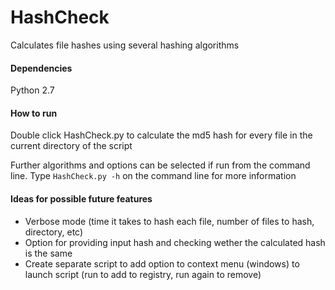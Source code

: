 # HashCheck
Calculates file hashes using several hashing algorithms

#### Dependencies
Python 2.7

#### How to run
Double click HashCheck.py to calculate the md5 hash for every file in the current directory of the script

Further algorithms and options can be selected if run from the command line.
Type `HashCheck.py -h` on the command line for more information

#### Ideas for possible future features
* Verbose mode (time it takes to hash each file, number of files to hash, directory, etc)
* Option for providing input hash and checking wether the calculated hash is the same
* Create separate script to add option to context menu (windows) to launch script (run to add to registry, run again to remove)
